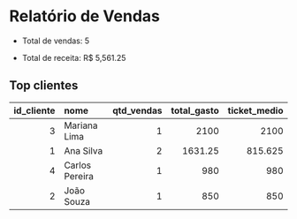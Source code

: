 # Relatório de Vendas

- Total de vendas: 5

- Total de receita: R$ 5,561.25


## Top clientes

|   id_cliente | nome           |   qtd_vendas |   total_gasto |   ticket_medio |
|-------------:|:---------------|-------------:|--------------:|---------------:|
|            3 | Mariana Lima   |            1 |       2100    |       2100     |
|            1 | Ana Silva      |            2 |       1631.25 |        815.625 |
|            4 | Carlos Pereira |            1 |        980    |        980     |
|            2 | João Souza     |            1 |        850    |        850     |